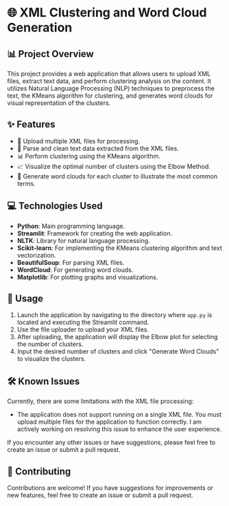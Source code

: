 # 🌐 XML Clustering and Word Cloud Generation

## 📊 Project Overview

This project provides a web application that allows users to upload XML files, extract text data, and perform clustering analysis on the content. It utilizes Natural Language Processing (NLP) techniques to preprocess the text, the KMeans algorithm for clustering, and generates word clouds for visual representation of the clusters.

## ✨ Features

- 📁 Upload multiple XML files for processing.
- 📜 Parse and clean text data extracted from the XML files.
- 📊 Perform clustering using the KMeans algorithm.
- 📈 Visualize the optimal number of clusters using the Elbow Method.
- 🌈 Generate word clouds for each cluster to illustrate the most common terms.

## 💻 Technologies Used

- **Python**: Main programming language.
- **Streamlit**: Framework for creating the web application.
- **NLTK**: Library for natural language processing.
- **Scikit-learn**: For implementing the KMeans clustering algorithm and text vectorization.
- **BeautifulSoup**: For parsing XML files.
- **WordCloud**: For generating word clouds.
- **Matplotlib**: For plotting graphs and visualizations.

## 🎉 Usage

1. Launch the application by navigating to the directory where `app.py` is located and executing the Streamlit command.
2. Use the file uploader to upload your XML files.
3. After uploading, the application will display the Elbow plot for selecting the number of clusters.
4. Input the desired number of clusters and click "Generate Word Clouds" to visualize the clusters.

## 🛠️ Known Issues

Currently, there are some limitations with the XML file processing:

- The application does not support running on a single XML file. You must upload multiple files for the application to function correctly. I am actively working on resolving this issue to enhance the user experience.

If you encounter any other issues or have suggestions, please feel free to create an issue or submit a pull request.


## 🤝 Contributing

Contributions are welcome! If you have suggestions for improvements or new features, feel free to create an issue or submit a pull request.

